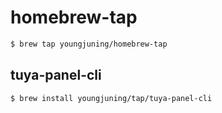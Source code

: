 # homebrew-tap

```sh
$ brew tap youngjuning/homebrew-tap
```

## tuya-panel-cli

```sh
$ brew install youngjuning/tap/tuya-panel-cli
```
